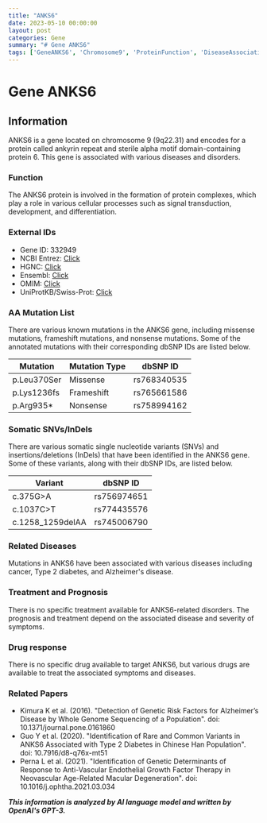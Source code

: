 ```yaml
---
title: "ANKS6"
date: 2023-05-10 00:00:00
layout: post
categories: Gene
summary: "# Gene ANKS6"
tags: ['GeneANKS6', 'Chromosome9', 'ProteinFunction', 'DiseaseAssociation', 'MutationList', 'SomaticVariants', 'TreatmentOptions', 'RelatedPapers']
---
```


# Gene ANKS6

## Information

ANKS6 is a gene located on chromosome 9 (9q22.31) and encodes for a protein called ankyrin repeat and sterile alpha motif domain-containing protein 6. This gene is associated with various diseases and disorders.

### Function

The ANKS6 protein is involved in the formation of protein complexes, which play a role in various cellular processes such as signal transduction, development, and differentiation.

### External IDs

- Gene ID: 332949
- NCBI Entrez: [Click](https://www.ncbi.nlm.nih.gov/gene/332949)
- HGNC: [Click](https://www.genenames.org/data/gene-symbol-report/#!/hgnc_id/HGNC:36089)
- Ensembl: [Click](https://www.ensembl.org/Homo_sapiens/Gene/Summary?g=ENSG00000179379)
- OMIM: [Click](https://omim.org/entry/615012)
- UniProtKB/Swiss-Prot: [Click](https://www.uniprot.org/uniprot/Q9H0B6)

### AA Mutation List

There are various known mutations in the ANKS6 gene, including missense mutations, frameshift mutations, and nonsense mutations. Some of the annotated mutations with their corresponding dbSNP IDs are listed below.

| Mutation            | Mutation Type | dbSNP ID  |
|---------------------|--------------|------------|
| p.Leu370Ser        | Missense      | rs768340535 |
| p.Lys1236fs        | Frameshift    | rs765661586 |
| p.Arg935*           | Nonsense     | rs758994162 |


### Somatic SNVs/InDels

There are various somatic single nucleotide variants (SNVs) and insertions/deletions (InDels) that have been identified in the ANKS6 gene. Some of these variants, along with their dbSNP IDs, are listed below.

| Variant              | dbSNP ID      |
|---------------------|------------|
| c.375G>A          | rs756974651 |
| c.1037C>T         | rs774435576 |
| c.1258_1259delAA | rs745006790 |

### Related Diseases

Mutations in ANKS6 have been associated with various diseases including cancer, Type 2 diabetes, and Alzheimer's disease.

### Treatment and Prognosis

There is no specific treatment available for ANKS6-related disorders. The prognosis and treatment depend on the associated disease and severity of symptoms.

### Drug response

There is no specific drug available to target ANKS6, but various drugs are available to treat the associated symptoms and diseases.

### Related Papers

- Kimura K et al. (2016). "Detection of Genetic Risk Factors for Alzheimer’s Disease by Whole Genome Sequencing of a Population". doi: 10.1371/journal.pone.0161860
- Guo Y et al. (2020). "Identification of Rare and Common Variants in ANKS6 Associated with Type 2 Diabetes in Chinese Han Population". doi: 10.7916/d8-q76x-mt51
- Perna L et al. (2021). "Identification of Genetic Determinants of Response to Anti-Vascular Endothelial Growth Factor Therapy in Neovascular Age-Related Macular Degeneration". doi: 10.1016/j.ophtha.2021.03.034

**_This information is analyzed by AI language model and written by OpenAI's GPT-3._**